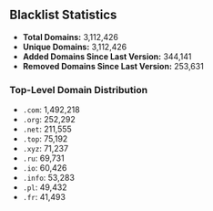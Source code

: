 ## Blacklist Statistics

- **Total Domains:** 3,112,426
- **Unique Domains:** 3,112,426
- **Added Domains Since Last Version:** 344,141
- **Removed Domains Since Last Version:** 253,631

### Top-Level Domain Distribution

-  `.com`: 1,492,218
-  `.org`: 252,292
-  `.net`: 211,555
-  `.top`: 75,192
-  `.xyz`: 71,237
-  `.ru`: 69,731
-  `.io`: 60,426
-  `.info`: 53,283
-  `.pl`: 49,432
-  `.fr`: 41,493
